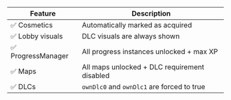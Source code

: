 | Feature           | Description                                               |
| ----------------- | --------------------------------------------------------- |
| ✅ Cosmetics       | Automatically marked as acquired                          |
| ✅ Lobby visuals   | DLC visuals are always shown                              |
| ✅ ProgressManager | All progress instances unlocked + max XP                  |
| ✅ Maps            | All maps unlocked + DLC requirement disabled              |
| ✅ DLCs            | `ownDlc0` and `ownDlc1` are forced to true                |
